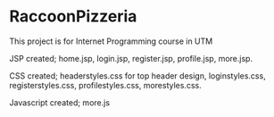 # RaccoonPizzeria
This project is for Internet Programming course in UTM

JSP created;
home.jsp,
login.jsp,
register.jsp,
profile.jsp,
more.jsp.

CSS created;
headerstyles.css for top header design,
loginstyles.css,
registerstyles.css,
profilestyles.css,
morestyles.css.

Javascript created;
more.js
